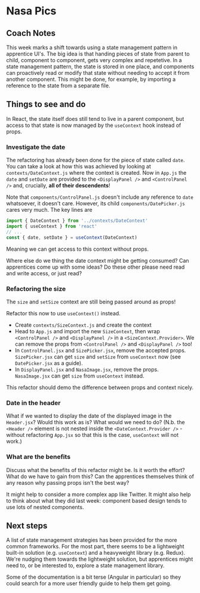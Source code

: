 # Nasa Pics

## Coach Notes

This week marks a shift towards using a state management pattern in apprentice
UI's. The big idea is that handing pieces of state from parent to child,
component to component, gets very complex and repetetive. In a state management
pattern, the state is stored in one place, and components can proactively read
or modify that state without needing to accept it from another component. This
might be done, for example, by importing a reference to the state from a
separate file.

## Things to see and do

In React, the state itself does still tend to live in a parent component, but
access to that state is now managed by the `useContext` hook instead of props.

### Investigate the date

The refactoring has already been done for the piece of state called `date`. You
can take a look at how this was achieved by looking at `contexts/DateContext.js`
where the context is created. Now in `App.js` the `date` and `setDate` are
provided to the `<DisplayPanel />` and `<ControlPanel />` and, crucially, **all
of their descendents**!

Note that `components/ControlPanel.js` doesn't include any reference to `date`
whatsoever, it doesn't care. However, its child `components/DatePicker.js` cares
very much. The key lines are

```js
import { DateContext } from '../contexts/DateContext'
import { useContext } from 'react'
// ...
const { date, setDate } = useContext(DateContext)
```

Meaning we can get access to this context without props.

Where else do we thing the date context might be getting consumed? Can
apprentices come up with some ideas? Do these other please need read and write
access, or just read?

### Refactoring the size

The `size` and `setSize` context are still being passed around as props!

Refactor this now to use `useContext()` instead.

- Create `contexts/SizeContext.js` and create the context
- Head to `App.js` and import the new `SizeContext`, then wrap
  `<ControlPanel />` and `<DisplayPanel />` in a `<SizeContext.Provider>`. We
  can remove the props from `<ControlPanel />` and `<DisplayPanel />` too!
- In `ControlPanel.jsx` and `SizePicker.jsx`, remove the accepted props.
  `SizePicker.jsx` can get `size` and `setSize` from `useContext` now (see
  `DatePicker.jsx` as a guide).
- In `DisplayPanel.jsx` and `NasaImage.jsx`, remove the props. `NasaImage.jsx`
  can get `size` from `useContext` instead.

This refactor should demo the difference between props and context nicely.

### Date in the header

What if we wanted to display the date of the displayed image in the
`Header.jsx`? Would this work as is? What would we need to do? (N.b. the
`<Header />` element is not nested inside the `<DateContext.Provider />` -
without refactoring `App.jsx` so that this is the case, `useContext` will not
work.)

### What are the benefits

Discuss what the benefits of this refactor might be. Is it worth the effort?
What do we have to gain from this? Can the apprentices themselves think of any
reason why passing props isn't the best way?

It might help to consider a more complex app like Twitter. It might also help to
think about what they did last week: component based design tends to use lots of
nested components.

## Next steps

A list of state management strategies has been provided for the more common
frameworks. For the most part, there seems to be a lightweight built-in solution
(e.g. `useContext`) and a heavyweight library (e.g. Redux). We're nudging them
towards the lightweight solution, but apprentices might need to, or be
interested to, explore a state management library.

Some of the documentation is a bit terse (Angular in particular) so they could
search for a more user friendly guide to help them get going.
